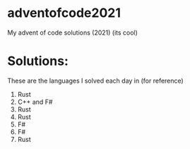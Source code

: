 # adventofcode2021
My advent of code solutions (2021) (its cool)

# Solutions:

These are the languages I solved each day in (for reference)

1. Rust
2. C++ and F#
3. Rust
4. Rust
5. F#
6. F#
7. Rust
